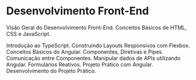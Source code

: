 # Desenvolvimento Front-End

Visão Geral do Desenvolvimento Front-End. Conceitos Básicos de HTML, CSS e
JavaScript. 

Introdução ao TypeScript. Construindo Layouts Responsivos com Flexbox.
Conceitos Básicos do Angular. Componentes, Diretivas e Pipes. Comunicação entre
Componentes. Manipular dados de APIs utilizando Angular. Formulários Reativos.
Projeto Prático com Angular. Desenvolvimento do Projeto Prático.